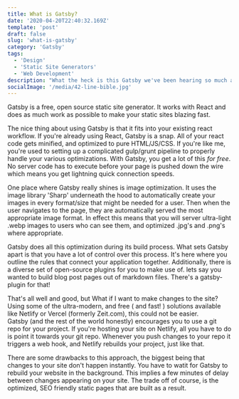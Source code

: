 ```yaml
---
title: What is Gatsby?
date: '2020-04-20T22:40:32.169Z'
template: 'post'
draft: false
slug: 'what-is-gatsby'
category: 'Gatsby'
tags:
  - 'Design'
  - 'Static Site Generators'
  - 'Web Development'
description: "What the heck is this Gatsby we've been hearing so much about? Do I care? Should you? In this article we briefly go over some of the underlying concepts."
socialImage: '/media/42-line-bible.jpg'
---
```


Gatsby is a free, open source static site generator. It works with React and
does as much work as possible to make your static sites blazing fast.

The nice thing about using Gatsby is that it fits into your existing react
workflow. If you're already using React, Gatsby is a snap. All of your react code
gets minified, and optimized to pure HTML/JS/CSS. If you're like me,
you're used to setting up a complicated gulp/grunt pipeline to properly handle your various
optimizations. With Gatsby, you get a lot of this _for free_.
No server code has to execute before your page is pushed down the wire which means
you get lightning quick connection speeds.

One place where Gatsby really shines is image optimization.
It uses the image library 'Sharp' underneath the hood to automatically
create your images in every format/size that might be needed for a user.
Then when the user navigates to the page, they are automatically served
the most appropriate image format. In effect this means that you will
server ultra-light .webp images to users who can see them, and optimized
.jpg's and .png's where appropriate.

Gatsby does all this optimization during its build process. What sets
Gatsby apart is that you have a lot of control over this process.
It's here where you outline the rules that connect your application together.
Additionally, there is a diverse set of open-source plugins for you to make use of.
lets say you wanted to build blog post pages out of markdown files. There's a
gatsby-plugin for that!

That's all well and good, but What if I want to make changes to the site?
Using some of the ultra-modern, and free ( and fast! ) solutions available like
Netlify or Vercel (formerly Zeit.com), this could not be easier.  
Gatsby (and the rest of the world honestly) encourages you to use a git repo for your
project. If you're hosting your site on Netlify, all you have to do is point it towards
your git repo. Whenever you push changes to your repo it triggers a web hook, and
Netlify rebuilds your project, just like that.

There are some drawbacks to this approach, the biggest being that changes to your
site don't happen instantly. You have to watit for Gatsby to rebuild your website
in the background. This implies a few minutes of delay between changes appearing
on your site. The trade off of course, is the optimized, SEO friendly static
pages that are built as a result.
